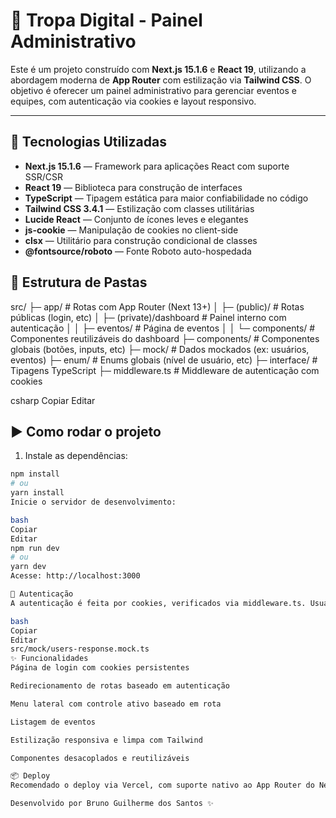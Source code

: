 # 🧠 Tropa Digital - Painel Administrativo

Este é um projeto construído com **Next.js 15.1.6** e **React 19**, utilizando a abordagem moderna de **App Router** com estilização via **Tailwind CSS**. O objetivo é oferecer um painel administrativo para gerenciar eventos e equipes, com autenticação via cookies e layout responsivo.

---

## 🚀 Tecnologias Utilizadas

- **Next.js 15.1.6** — Framework para aplicações React com suporte SSR/CSR
- **React 19** — Biblioteca para construção de interfaces
- **TypeScript** — Tipagem estática para maior confiabilidade no código
- **Tailwind CSS 3.4.1** — Estilização com classes utilitárias
- **Lucide React** — Conjunto de ícones leves e elegantes
- **js-cookie** — Manipulação de cookies no client-side
- **clsx** — Utilitário para construção condicional de classes
- **@fontsource/roboto** — Fonte Roboto auto-hospedada

## 📁 Estrutura de Pastas

src/
├─ app/ # Rotas com App Router (Next 13+)
│ ├─ (public)/ # Rotas públicas (login, etc)
│ ├─ (private)/dashboard # Painel interno com autenticação
│ │ ├─ eventos/ # Página de eventos
│ │ └─ components/ # Componentes reutilizáveis do dashboard
├─ components/ # Componentes globais (botões, inputs, etc)
├─ mock/ # Dados mockados (ex: usuários, eventos)
├─ enum/ # Enums globais (nível de usuário, etc)
├─ interface/ # Tipagens TypeScript
├─ middleware.ts # Middleware de autenticação com cookies

csharp
Copiar
Editar

## ▶️ Como rodar o projeto

1. Instale as dependências:

```bash
npm install
# ou
yarn install
Inicie o servidor de desenvolvimento:

bash
Copiar
Editar
npm run dev
# ou
yarn dev
Acesse: http://localhost:3000

🔐 Autenticação
A autenticação é feita por cookies, verificados via middleware.ts. Usuários válidos estão mockados no arquivo:

bash
Copiar
Editar
src/mock/users-response.mock.ts
✨ Funcionalidades
Página de login com cookies persistentes

Redirecionamento de rotas baseado em autenticação

Menu lateral com controle ativo baseado em rota

Listagem de eventos

Estilização responsiva e limpa com Tailwind

Componentes desacoplados e reutilizáveis

📦 Deploy
Recomendado o deploy via Vercel, com suporte nativo ao App Router do Next.js.

Desenvolvido por Bruno Guilherme dos Santos ✨